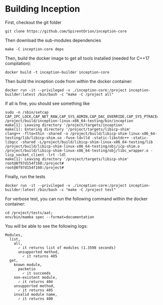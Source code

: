 
# Building Inception


First, checkout the git folder

	git clone https://github.com/SpirentOrion/inception-core

Then download the sub-modules dependencies

	make -C inception-core deps

Then, build the docker image to get all tools installed (needed for C++17 compilation):

	docker build -t inception-builder inception-core

Then build the inception code from within the docker container:

	docker run -it --privileged -v ./inception-core:/project inception-builder:latest /bin/bash -c "make -C /project all"

If all is fine, you should see something like

	sudo -n /sbin/setcap CAP_IPC_LOCK,CAP_NET_RAW,CAP_SYS_ADMIN,CAP_DAC_OVERRIDE,CAP_SYS_PTRACE=epi /project/build/inception-linux-x86_64-testing/bin/inception
	make[1]: Leaving directory '/project/targets/inception'
	make[1]: Entering directory '/project/targets/libicp-shim'
	clang++ -flto=thin -shared -o /project/build/libicp-shim-linux-x86_64-testing/lib/libicp-shim.so -fuse-ld=lld -static-libstdc++ -static-libgcc -shared -L/project/build/libicp-shim-linux-x86_64-testing/lib /project/build/libicp-shim-linux-x86_64-testing/obj/icp-shim.o /project/build/libicp-shim-linux-x86_64-testing/obj/libc_wrapper.o -licp_socket_client -lrt -ldl
	make[1]: Leaving directory '/project/targets/libicp-shim'
	root@8f97d154f160:/project#
	root@8f97d154f160:/project#

Finally, run the tests

	docker run -it --privileged -v ./inception-core:/project inception-builder:latest /bin/bash -c "make -C /project test"

For verbose test, you can run the following command within the docker container: 

	cd /project/tests/aat;
	env/bin/mamba spec --format=documentation

You will be able to see the following logs:

	Modules,
	  list,
	    all,
	      ✓ it returns list of modules (1.3598 seconds)
	      unsupported method,
	        ✓ it returns 405
	  get,
	    known module,
	      packetio
	        ✓ it succeeds
	    non-existent module,
	      ✓ it returns 404
	    unsupported method,
	      ✓ it returns 405
	    invalid module name,
	      ✓ it returns 400	



